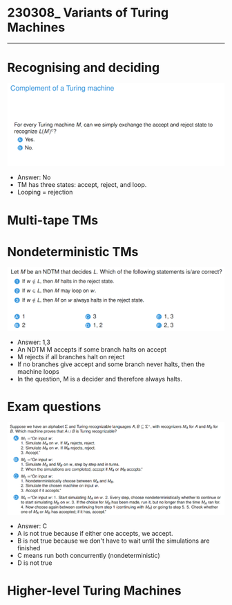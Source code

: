 # 230308_ Variants of Turing Machines

---

# Recognising and deciding
![img.png](4ba.png)

- Answer: No
- TM has three states: accept, reject, and loop.
- Looping = rejection



# Multi-tape TMs


# Nondeterministic TMs
![img_1.png](4bb.png)

- Answer: 1,3
- An NDTM M accepts if some branch halts on accept
- M rejects if all branches halt on reject
- If no branches give accept and some branch never halts, then the machine loops
- In the question, M is a decider and therefore always halts.

# Exam questions
![img_2.png](4bc.png)

- Answer: C
- A is not true because if either one accepts, we accept.
- B is not true because we don't have to wait until the simulations are finished
- C means run both concurrently (nondeterministic)
- D is not true


# Higher-level Turing Machines

